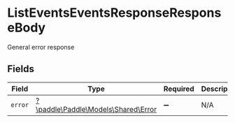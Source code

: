 # ListEventsEventsResponseResponseBody

General error response


## Fields

| Field                                                               | Type                                                                | Required                                                            | Description                                                         |
| ------------------------------------------------------------------- | ------------------------------------------------------------------- | ------------------------------------------------------------------- | ------------------------------------------------------------------- |
| `error`                                                             | [?\paddle\Paddle\Models\Shared\Error](../../Models/Shared/Error.md) | :heavy_minus_sign:                                                  | N/A                                                                 |